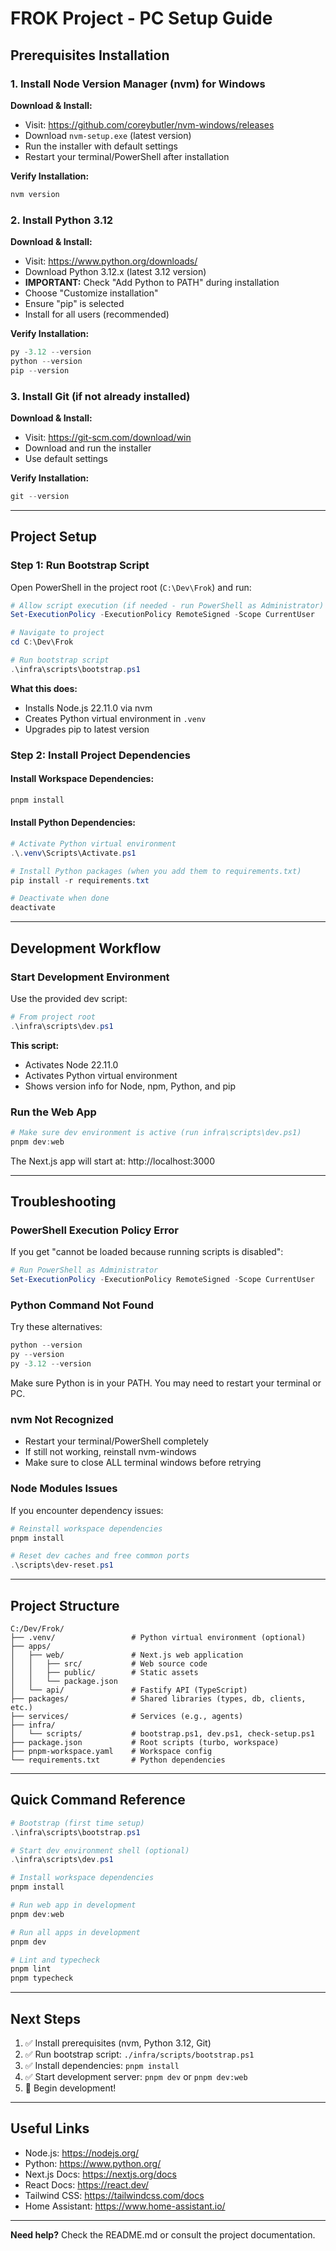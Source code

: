 # FROK Project - PC Setup Guide

## Prerequisites Installation

### 1. Install Node Version Manager (nvm) for Windows

**Download & Install:**
- Visit: https://github.com/coreybutler/nvm-windows/releases
- Download `nvm-setup.exe` (latest version)
- Run the installer with default settings
- Restart your terminal/PowerShell after installation

**Verify Installation:**
```powershell
nvm version
```

### 2. Install Python 3.12

**Download & Install:**
- Visit: https://www.python.org/downloads/
- Download Python 3.12.x (latest 3.12 version)
- **IMPORTANT:** Check "Add Python to PATH" during installation
- Choose "Customize installation"
- Ensure "pip" is selected
- Install for all users (recommended)

**Verify Installation:**
```powershell
py -3.12 --version
python --version
pip --version
```

### 3. Install Git (if not already installed)

**Download & Install:**
- Visit: https://git-scm.com/download/win
- Download and run the installer
- Use default settings

**Verify Installation:**
```powershell
git --version
```

---

## Project Setup

### Step 1: Run Bootstrap Script

Open PowerShell in the project root (`C:\Dev\Frok`) and run:

```powershell
# Allow script execution (if needed - run PowerShell as Administrator)
Set-ExecutionPolicy -ExecutionPolicy RemoteSigned -Scope CurrentUser

# Navigate to project
cd C:\Dev\Frok

# Run bootstrap script
.\infra\scripts\bootstrap.ps1
```

**What this does:**
- Installs Node.js 22.11.0 via nvm
- Creates Python virtual environment in `.venv`
- Upgrades pip to latest version

### Step 2: Install Project Dependencies

#### Install Workspace Dependencies:
```powershell
pnpm install
```

#### Install Python Dependencies:
```powershell
# Activate Python virtual environment
.\.venv\Scripts\Activate.ps1

# Install Python packages (when you add them to requirements.txt)
pip install -r requirements.txt

# Deactivate when done
deactivate
```

---

## Development Workflow

### Start Development Environment

Use the provided dev script:

```powershell
# From project root
.\infra\scripts\dev.ps1
```

**This script:**
- Activates Node 22.11.0
- Activates Python virtual environment
- Shows version info for Node, npm, Python, and pip

### Run the Web App

```powershell
# Make sure dev environment is active (run infra\scripts\dev.ps1)
pnpm dev:web
```

The Next.js app will start at: http://localhost:3000

---

## Troubleshooting

### PowerShell Execution Policy Error

If you get "cannot be loaded because running scripts is disabled":

```powershell
# Run PowerShell as Administrator
Set-ExecutionPolicy -ExecutionPolicy RemoteSigned -Scope CurrentUser
```

### Python Command Not Found

Try these alternatives:
```powershell
python --version
py --version
py -3.12 --version
```

Make sure Python is in your PATH. You may need to restart your terminal or PC.

### nvm Not Recognized

- Restart your terminal/PowerShell completely
- If still not working, reinstall nvm-windows
- Make sure to close ALL terminal windows before retrying

### Node Modules Issues

If you encounter dependency issues:
```powershell
# Reinstall workspace dependencies
pnpm install

# Reset dev caches and free common ports
.\scripts\dev-reset.ps1
```

---

## Project Structure

```
C:/Dev/Frok/
├── .venv/                 # Python virtual environment (optional)
├── apps/
│   ├── web/               # Next.js web application
│   │   ├── src/           # Web source code
│   │   ├── public/        # Static assets
│   │   └── package.json
│   └── api/               # Fastify API (TypeScript)
├── packages/              # Shared libraries (types, db, clients, etc.)
├── services/              # Services (e.g., agents)
├── infra/
│   └── scripts/           # bootstrap.ps1, dev.ps1, check-setup.ps1
├── package.json           # Root scripts (turbo, workspace)
├── pnpm-workspace.yaml    # Workspace config
└── requirements.txt       # Python dependencies
```

---

## Quick Command Reference

```powershell
# Bootstrap (first time setup)
.\infra\scripts\bootstrap.ps1

# Start dev environment shell (optional)
.\infra\scripts\dev.ps1

# Install workspace dependencies
pnpm install

# Run web app in development
pnpm dev:web

# Run all apps in development
pnpm dev

# Lint and typecheck
pnpm lint
pnpm typecheck
```

---

## Next Steps

1. ✅ Install prerequisites (nvm, Python 3.12, Git)
2. ✅ Run bootstrap script: `./infra/scripts/bootstrap.ps1`
3. ✅ Install dependencies: `pnpm install`
4. ✅ Start development server: `pnpm dev` or `pnpm dev:web`
5. 🚀 Begin development!

---

## Useful Links

- Node.js: https://nodejs.org/
- Python: https://www.python.org/
- Next.js Docs: https://nextjs.org/docs
- React Docs: https://react.dev/
- Tailwind CSS: https://tailwindcss.com/docs
- Home Assistant: https://www.home-assistant.io/

---

**Need help?** Check the README.md or consult the project documentation.
